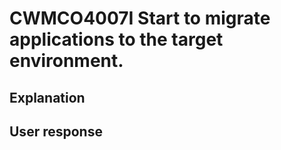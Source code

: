 # CWMCO4007I Start to migrate applications to the target environment.

## Explanation

## User response